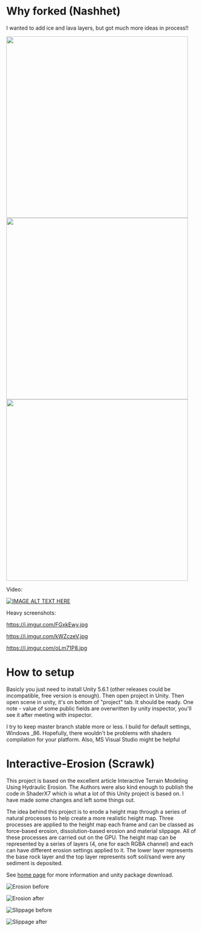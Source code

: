 # Why forked (Nashhet)
I wanted to add ice and lava layers, but got much more ideas in process!!

<img src="https://i.imgur.com/Bxg7RKQ.png" width="480">
<img src="https://i.imgur.com/DU4cini.png" width="480">
<img src="https://i.imgur.com/JWPgypa.png" width="480">

Video:

[![IMAGE ALT TEXT HERE](https://img.youtube.com/vi/9R8hk3Yn_nI/0.jpg)](https://www.youtube.com/watch?v=9R8hk3Yn_nI)

Heavy screenshots:

https://i.imgur.com/FGxkEwy.jpg

https://i.imgur.com/kWZczeV.jpg

https://i.imgur.com/oLm71P8.jpg

# How to setup

Basicly you just need to install Unity 5.6.1 (other releases could be incompatible, free version is enough). Then open project in Unity. Then open scene in unity, it's on bottom of "project" tab. It should be ready.
One note - value of some publiс fields are overwritten by unity inspector, you'll see it after meeting with inspector.

I try to keep master branch stable more or less.
I build for default settings, Windows _86. Hopefully, there wouldn't be problems with shaders compilation for your platform.
Also, MS Visual Studio might be helpful

# Interactive-Erosion (Scrawk)

This project is based on the excellent article Interactive Terrain Modeling Using Hydraulic Erosion. The Authors were also kind enough to publish the code in ShaderX7 which is what a lot of this Unity project is based on. I have made some changes and left some things out. 

The idea behind this project is to erode a height map through a series of natural processes to help create a more realistic height map. Three processes are applied to the height map each frame and can be classed as force-based erosion, dissolution-based erosion and material slippage. All of these processes are carried out on the GPU. The height map can be represented by a series of layers (4, one for each RGBA channel) and each can have different erosion settings applied to it. The lower layer represents the base rock layer and the top layer represents soft soil/sand were any sediment is deposited.

See [home page](https://www.digital-dust.com/single-post/2017/03/20/Interactive-erosion-in-Unity) for more information and unity package download.

![Erosion before](https://static.wixstatic.com/media/1e04d5_6721007a4e2c4e3c8c50d1162bfc6b21~mv2.jpg/v1/fill/w_550,h_255,al_c,q_80,usm_0.66_1.00_0.01/1e04d5_6721007a4e2c4e3c8c50d1162bfc6b21~mv2.jpg)

![Erosion after](https://static.wixstatic.com/media/1e04d5_4660dbb922224cffad11afdf25d52511~mv2.jpg/v1/fill/w_550,h_254,al_c,q_80,usm_0.66_1.00_0.01/1e04d5_4660dbb922224cffad11afdf25d52511~mv2.jpg)

![Slippage before](https://static.wixstatic.com/media/1e04d5_7f43e789451848328c0bb8387a98f611~mv2.jpg/v1/fill/w_550,h_254,al_c,q_80,usm_0.66_1.00_0.01/1e04d5_7f43e789451848328c0bb8387a98f611~mv2.jpg)

![Slippage after](https://static.wixstatic.com/media/1e04d5_17f8774e4090442aaaa55526ac70a119~mv2.jpg/v1/fill/w_550,h_255,al_c,q_80,usm_0.66_1.00_0.01/1e04d5_17f8774e4090442aaaa55526ac70a119~mv2.jpg)




